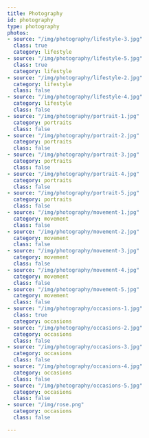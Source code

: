 ```yaml
---
title: Photography
id: photography
type: photography
photos:
- source: "/img/photography/lifestyle-3.jpg"
  class: true
  category: lifestyle
- source: "/img/photography/lifestyle-5.jpg"
  class: true
  category: lifestyle
- source: "/img/photography/lifestyle-2.jpg"
  category: lifestyle
  class: false
- source: "/img/photography/lifestyle-4.jpg"
  category: lifestyle
  class: false
- source: "/img/photography/portrait-1.jpg"
  category: portraits
  class: false
- source: "/img/photography/portrait-2.jpg"
  category: portraits
  class: false
- source: "/img/photography/portrait-3.jpg"
  category: portraits
  class: false
- source: "/img/photography/portrait-4.jpg"
  category: portraits
  class: false
- source: "/img/photography/portrait-5.jpg"
  category: portraits
  class: false
- source: "/img/photography/movement-1.jpg"
  category: movement
  class: false
- source: "/img/photography/movement-2.jpg"
  category: movement
  class: false
- source: "/img/photography/movement-3.jpg"
  category: movement
  class: false
- source: "/img/photography/movement-4.jpg"
  category: movement
  class: false
- source: "/img/photography/movement-5.jpg"
  category: movement
  class: false
- source: "/img/photography/occasions-1.jpg"
  class: true
  category: occasions
- source: "/img/photography/occasions-2.jpg"
  category: occasions
  class: false
- source: "/img/photography/occasions-3.jpg"
  category: occasions
  class: false
- source: "/img/photography/occasions-4.jpg"
  category: occasions
  class: false
- source: "/img/photography/occasions-5.jpg"
  category: occasions
  class: false
- source: "/img/rose.png"
  category: occasions
  class: false

---
```

